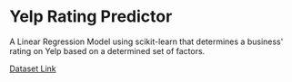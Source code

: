 # Yelp Rating Predictor

A Linear Regression Model using scikit-learn that determines a business' rating on Yelp based on a determined set of factors.

[Dataset Link](https://content.codecademy.com/programs/machine-learning/cumulative-projects/yelp_regression_project.zip?_gl=1*gvyfpc*_ga*MjQyMTkwNzI3LjE2NDg4NzYzMjg.*_ga_3LRZM6TM9L*MTY1NjQ3MDEyOC42Ni4xLjE2NTY0NzQ3NTMuNjA.)

